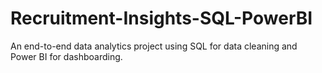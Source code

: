 # Recruitment-Insights-SQL-PowerBI
An end-to-end data analytics project using SQL for data cleaning and Power BI for dashboarding.
